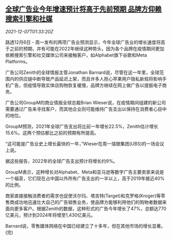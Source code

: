 <!--1638842464000-->
[全球广告业今年增速预计将高于先前预期 品牌方仰赖搜索引擎和社媒](https://cn.reuters.com/article/global-advertisement-2021-forecast-1207-idCNKBS2IM05C)
------

<div><i>2021-12-07T01:33:20Z</i></div><p>路透12月6日 - 周一发布的两项广告业预测显示，今年全球广告业的增长速度将高于之前的预期，并有可能在2022年继续这种势头，因为各个品牌在疫情期间更加依赖搜索引擎和社交媒体公司来接触客户，如Alphabet旗下谷歌和Meta Platforms。</p><p>广告公司Zenith的全球情报主管Jonathan Barnard说，尽管在这一年里，全球范围内的供应链中断导致产品延迟上架，而且许多人担心苹果用户隐私新规将影响手机广告，但疫情导致实体店购物恢复缓慢，品牌方继续在网上做广告以提振电子商务。</p><p>广告公司GroupM的商业情报全球总裁Brian Wieser说，在疫情期间组建的新公司需要通过广告来寻找客户，而其他企业则可能维持广告支出以保持在消费者心目中的地位。</p><p>GroupM预测，2021年全球广告支出将比前一年增长22.5%，Zenith估计增长15.6%。这两个预估都比之前的预期有所提高。</p><p>“这可能是广告业史上增长最快的一年，”Wieser在周一瑞银集团(UBS)的一场会议上说。</p><p>据这些报告，2022年的全球广告支出预计将增长约9%。</p><p>GroupM表示，这种增长对Alphabet、Meta和亚马逊等数字广告主要卖家来说是一个福音，它们现在占中国以外所有广告支出的一半以上，高于2019年接近40%的比例。</p><p>商家直接接触消费者的需求也促使沃尔玛、塔吉特(Target)和克罗格(Kroger)等零售商成功地迅速壮大自己的广告销售业务，使品牌方能够利用他们的购物者数据来面向更多客户。根据Zenith的数据，这种形式的广告今年增长了47%，总额达770亿美元，预计到2024年将增至1,430亿美元。</p><p>Barnard说，零售媒体网络在中国已经建立了十多年，但在其他市场的增长显著。(完)</p>
